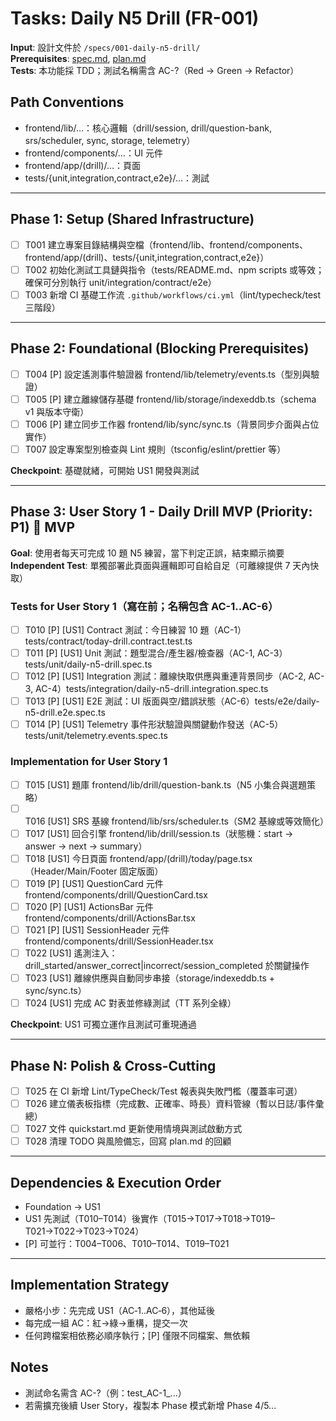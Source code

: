 # Tasks: Daily N5 Drill (FR-001)

**Input**: 設計文件於 `/specs/001-daily-n5-drill/`  
**Prerequisites**: [spec.md](specs/001-daily-n5-drill/spec.md), [plan.md](specs/001-daily-n5-drill/plan.md)  
**Tests**: 本功能採 TDD；測試名稱需含 AC-?（Red → Green → Refactor）

## Path Conventions

- frontend/lib/…：核心邏輯（drill/session, drill/question-bank, srs/scheduler, sync, storage, telemetry）
- frontend/components/…：UI 元件
- frontend/app/(drill)/…：頁面
- tests/{unit,integration,contract,e2e}/…：測試

---

## Phase 1: Setup (Shared Infrastructure)

- [ ] T001 建立專案目錄結構與空檔（frontend/lib、frontend/components、frontend/app/(drill)、tests/{unit,integration,contract,e2e}）
- [ ] T002 初始化測試工具鏈與指令（tests/README.md、npm scripts 或等效；確保可分別執行 unit/integration/contract/e2e）
- [ ] T003 新增 CI 基礎工作流 `.github/workflows/ci.yml`（lint/typecheck/test 三階段）

---

## Phase 2: Foundational (Blocking Prerequisites)

- [ ] T004 [P] 設定遙測事件驗證器 frontend/lib/telemetry/events.ts（型別與驗證）
- [ ] T005 [P] 建立離線儲存基礎 frontend/lib/storage/indexeddb.ts（schema v1 與版本守衛）
- [ ] T006 [P] 建立同步工作器 frontend/lib/sync/sync.ts（背景同步介面與占位實作）
- [ ] T007 設定專案型別檢查與 Lint 規則（tsconfig/eslint/prettier 等）

**Checkpoint**: 基礎就緒，可開始 US1 開發與測試

---

## Phase 3: User Story 1 - Daily Drill MVP (Priority: P1) 🎯 MVP

**Goal**: 使用者每天可完成 10 題 N5 練習，當下判定正誤，結束顯示摘要  
**Independent Test**: 單獨部署此頁面與邏輯即可自給自足（可離線提供 7 天內快取）

### Tests for User Story 1（寫在前；名稱包含 AC-1..AC-6）

- [ ] T010 [P] [US1] Contract 測試：今日練習 10 題（AC-1）tests/contract/today-drill.contract.test.ts
- [ ] T011 [P] [US1] Unit 測試：題型混合/產生器/檢查器（AC-1, AC-3）tests/unit/daily-n5-drill.spec.ts
- [ ] T012 [P] [US1] Integration 測試：離線快取供應與重連背景同步（AC-2, AC-3, AC-4）tests/integration/daily-n5-drill.integration.spec.ts
- [ ] T013 [P] [US1] E2E 測試：UI 版面與空/錯誤狀態（AC-6）tests/e2e/daily-n5-drill.e2e.spec.ts
- [ ] T014 [P] [US1] Telemetry 事件形狀驗證與關鍵動作發送（AC-5）tests/unit/telemetry.events.spec.ts

### Implementation for User Story 1

- [ ] T015 [US1] 題庫 frontend/lib/drill/question-bank.ts（N5 小集合與選題策略）
- [ ] T016 [US1] SRS 基線 frontend/lib/srs/scheduler.ts（SM2 基線或等效簡化）
- [ ] T017 [US1] 回合引擎 frontend/lib/drill/session.ts（狀態機：start → answer → next → summary）
- [ ] T018 [US1] 今日頁面 frontend/app/(drill)/today/page.tsx（Header/Main/Footer 固定版面）
- [ ] T019 [P] [US1] QuestionCard 元件 frontend/components/drill/QuestionCard.tsx
- [ ] T020 [P] [US1] ActionsBar 元件 frontend/components/drill/ActionsBar.tsx
- [ ] T021 [P] [US1] SessionHeader 元件 frontend/components/drill/SessionHeader.tsx
- [ ] T022 [US1] 遙測注入：drill_started/answer_correct|incorrect/session_completed 於關鍵操作
- [ ] T023 [US1] 離線供應與自動同步串接（storage/indexeddb.ts + sync/sync.ts）
- [ ] T024 [US1] 完成 AC 對表並修綠測試（TT 系列全綠）

**Checkpoint**: US1 可獨立運作且測試可重現通過

---

## Phase N: Polish & Cross-Cutting

- [ ] T025 在 CI 新增 Lint/TypeCheck/Test 報表與失敗門檻（覆蓋率可選）
- [ ] T026 建立儀表板指標（完成數、正確率、時長）資料管線（暫以日誌/事件彙總）
- [ ] T027 文件 quickstart.md 更新使用情境與測試啟動方式
- [ ] T028 清理 TODO 與風險備忘，回寫 plan.md 的回顧

---

## Dependencies & Execution Order

- Foundation → US1  
- US1 先測試（T010–T014）後實作（T015→T017→T018→T019–T021→T022→T023→T024）  
- [P] 可並行：T004–T006、T010–T014、T019–T021

---

## Implementation Strategy

- 嚴格小步：先完成 US1（AC‑1..AC‑6），其他延後  
- 每完成一組 AC：紅→綠→重構，提交一次  
- 任何跨檔案相依務必順序執行；[P] 僅限不同檔案、無依賴

## Notes

- 測試命名需含 AC-?（例：test_AC-1_...）  
- 若需擴充後續 User Story，複製本 Phase 模式新增 Phase 4/5…